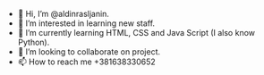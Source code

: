 - 👋 Hi, I’m @aldinrasljanin.
- 👀 I’m interested in learning new staff.
- 🌱 I’m currently learning HTML, CSS and Java Script (I also know Python).
- 💞️ I’m looking to collaborate on project.
- 📫 How to reach me +381638330652

<!---
aldinrasljanin/aldinrasljanin is a ✨ special ✨ repository because its `README.md` (this file) appears on your GitHub profile.
You can click the Preview link to take a look at your changes.
--->

